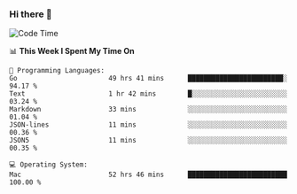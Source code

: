 ### Hi there 👋

<!--
**CrazyCollin/crazycollin** is a ✨ _special_ ✨ repository because its `README.md` (this file) appears on your GitHub profile.

Here are some ideas to get you started:

- 🔭 I’m currently working on ...
- 🌱 I’m currently learning ...
- 👯 I’m looking to collaborate on ...
- 🤔 I’m looking for help with ...
- 💬 Ask me about ...
- 📫 How to reach me: ...
- 😄 Pronouns: ...
- ⚡ Fun fact: ...
-->

<!--START_SECTION:waka-->
![Code Time](http://img.shields.io/badge/Code%20Time-5%2C030%20hrs%203%20mins-blue)

📊 **This Week I Spent My Time On** 

```text
💬 Programming Languages: 
Go                       49 hrs 41 mins      ████████████████████████░   94.17 % 
Text                     1 hr 42 mins        █░░░░░░░░░░░░░░░░░░░░░░░░   03.24 % 
Markdown                 33 mins             ░░░░░░░░░░░░░░░░░░░░░░░░░   01.04 % 
JSON-lines               11 mins             ░░░░░░░░░░░░░░░░░░░░░░░░░   00.36 % 
JSON5                    11 mins             ░░░░░░░░░░░░░░░░░░░░░░░░░   00.35 % 

💻 Operating System: 
Mac                      52 hrs 46 mins      █████████████████████████   100.00 % 
```


<!--END_SECTION:waka-->
